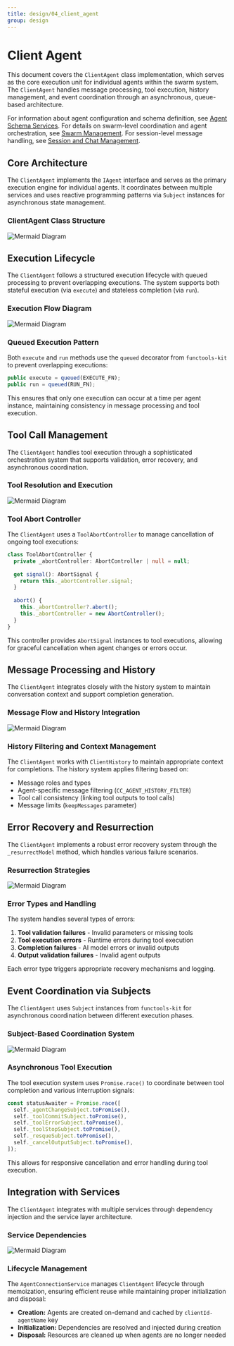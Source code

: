 ```yaml
---
title: design/04_client_agent
group: design
---
```


# Client Agent

This document covers the `ClientAgent` class implementation, which serves as the core execution unit for individual agents within the swarm system. The `ClientAgent` handles message processing, tool execution, history management, and event coordination through an asynchronous, queue-based architecture.

For information about agent configuration and schema definition, see [Agent Schema Services](#3.2). For details on swarm-level coordination and agent orchestration, see [Swarm Management](#2.2). For session-level message handling, see [Session and Chat Management](#2.3).

## Core Architecture

The `ClientAgent` implements the `IAgent` interface and serves as the primary execution engine for individual agents. It coordinates between multiple services and uses reactive programming patterns via `Subject` instances for asynchronous state management.

### ClientAgent Class Structure

![Mermaid Diagram](./diagrams\4_Client_Agent_0.svg)

## Execution Lifecycle

The `ClientAgent` follows a structured execution lifecycle with queued processing to prevent overlapping executions. The system supports both stateful execution (via `execute`) and stateless completion (via `run`).

### Execution Flow Diagram

![Mermaid Diagram](./diagrams\4_Client_Agent_1.svg)

### Queued Execution Pattern

Both `execute` and `run` methods use the `queued` decorator from `functools-kit` to prevent overlapping executions:

```typescript
public execute = queued(EXECUTE_FN);
public run = queued(RUN_FN);
```

This ensures that only one execution can occur at a time per agent instance, maintaining consistency in message processing and tool execution.

## Tool Call Management

The `ClientAgent` handles tool execution through a sophisticated orchestration system that supports validation, error recovery, and asynchronous coordination.

### Tool Resolution and Execution

![Mermaid Diagram](./diagrams\4_Client_Agent_2.svg)

### Tool Abort Controller

The `ClientAgent` uses a `ToolAbortController` to manage cancellation of ongoing tool executions:

```typescript
class ToolAbortController {
  private _abortController: AbortController | null = null;
  
  get signal(): AbortSignal {
    return this._abortController.signal;
  }
  
  abort() {
    this._abortController?.abort();
    this._abortController = new AbortController();
  }
}
```

This controller provides `AbortSignal` instances to tool executions, allowing for graceful cancellation when agent changes or errors occur.

## Message Processing and History

The `ClientAgent` integrates closely with the history system to maintain conversation context and support completion generation.

### Message Flow and History Integration

![Mermaid Diagram](./diagrams\4_Client_Agent_3.svg)

### History Filtering and Context Management

The `ClientAgent` works with `ClientHistory` to maintain appropriate context for completions. The history system applies filtering based on:

- Message roles and types
- Agent-specific message filtering (`CC_AGENT_HISTORY_FILTER`)
- Tool call consistency (linking tool outputs to tool calls)
- Message limits (`keepMessages` parameter)

## Error Recovery and Resurrection

The `ClientAgent` implements a robust error recovery system through the `_resurrectModel` method, which handles various failure scenarios.

### Resurrection Strategies

![Mermaid Diagram](./diagrams\4_Client_Agent_4.svg)

### Error Types and Handling

The system handles several types of errors:

1. **Tool validation failures** - Invalid parameters or missing tools
2. **Tool execution errors** - Runtime errors during tool execution  
3. **Completion failures** - AI model errors or invalid outputs
4. **Output validation failures** - Invalid agent outputs

Each error type triggers appropriate recovery mechanisms and logging.

## Event Coordination via Subjects

The `ClientAgent` uses `Subject` instances from `functools-kit` for asynchronous coordination between different execution phases.

### Subject-Based Coordination System

![Mermaid Diagram](./diagrams\4_Client_Agent_5.svg)

### Asynchronous Tool Execution

The tool execution system uses `Promise.race()` to coordinate between tool completion and various interruption signals:

```typescript
const statusAwaiter = Promise.race([
  self._agentChangeSubject.toPromise(),
  self._toolCommitSubject.toPromise(),
  self._toolErrorSubject.toPromise(),
  self._toolStopSubject.toPromise(),
  self._resqueSubject.toPromise(),
  self._cancelOutputSubject.toPromise(),
]);
```

This allows for responsive cancellation and error handling during tool execution.

## Integration with Services

The `ClientAgent` integrates with multiple services through dependency injection and the service layer architecture.

### Service Dependencies

![Mermaid Diagram](./diagrams\4_Client_Agent_6.svg)

### Lifecycle Management

The `AgentConnectionService` manages `ClientAgent` lifecycle through memoization, ensuring efficient reuse while maintaining proper initialization and disposal:

- **Creation:** Agents are created on-demand and cached by `clientId-agentName` key
- **Initialization:** Dependencies are resolved and injected during creation
- **Disposal:** Resources are cleaned up when agents are no longer needed
